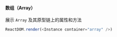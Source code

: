 #### 数组（Array）

展示 `Array` 及其原型链上的属性和方法

<!--start-code-->

```js
ReactDOM.render(<Instance container="array" />)
```

<!--end-code-->
